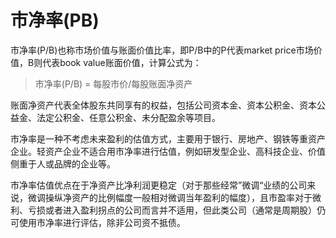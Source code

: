市净率(PB)
===

市净率(P/B)也称市场价值与账面价值比率，即P/B中的P代表market price市场价值，B则代表book value账面价值，计算公式为：

> 市净率(P/B) = 每股市价/每股账面净资产

账面净资产代表全体股东共同享有的权益，包括公司资本金、资本公积金、资本公益金、法定公积金、任意公积金、未分配盈余等项目。

市净率是一种不考虑未来盈利的估值方式，主要用于银行、房地产、钢铁等重资产企业。轻资产企业不适合用市净率进行估值，例如研发型企业、高科技企业、价值侧重于人或品牌的企业等。

市净率估值优点在于净资产比净利润更稳定（对于那些经常”微调“业绩的公司来说，微调操纵净资产的比例幅度一般相对微调当年盈利的幅度），且市盈率对于微利、亏损或者进入盈利拐点的公司而言并不适用，但此类公司（通常是周期股）仍可使用市净率进行评估，除非公司资不抵债。